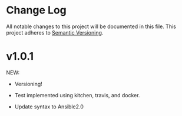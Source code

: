 # Change Log
All notable changes to this project will be documented in this file.
This project adheres to [Semantic Versioning](http://semver.org/).

v1.0.1
======
NEW:

- Versioning!

- Test implemented using kitchen, travis, and docker.

- Update syntax to Ansible2.0
